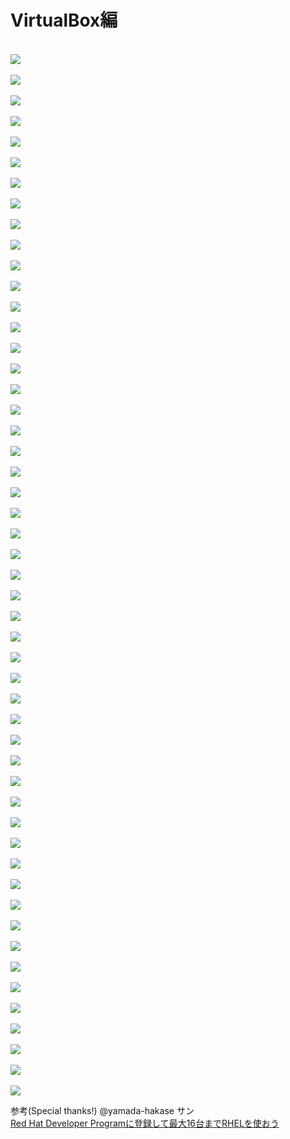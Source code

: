 # VirtualBox編


</br>
<kbd><img src=./images/virtualbox/001.png /></kbd>
</br>


</br>
<kbd><img src=./images/virtualbox/002.png /></kbd>
</br>


</br>
<kbd><img src=./images/virtualbox/003.png /></kbd>
</br>


</br>
<kbd><img src=./images/virtualbox/004.png /></kbd>
</br>


</br>
<kbd><img src=./images/virtualbox/005.png /></kbd>
</br>


</br>
<kbd><img src=./images/virtualbox/006.png /></kbd>
</br>


</br>
<kbd><img src=./images/virtualbox/007.png /></kbd>
</br>


</br>
<kbd><img src=./images/virtualbox/008.png /></kbd>
</br>


</br>
<kbd><img src=./images/virtualbox/009.png /></kbd>
</br>


</br>
<kbd><img src=./images/virtualbox/010.png /></kbd>
</br>


</br>
<kbd><img src=./images/virtualbox/011.png /></kbd>
</br>


</br>
<kbd><img src=./images/virtualbox/012.png /></kbd>
</br>


</br>
<kbd><img src=./images/virtualbox/013.png /></kbd>
</br>


</br>
<kbd><img src=./images/virtualbox/014.png /></kbd>
</br>


</br>
<kbd><img src=./images/virtualbox/015.png /></kbd>
</br>


</br>
<kbd><img src=./images/virtualbox/016.png /></kbd>
</br>


</br>
<kbd><img src=./images/virtualbox/017.png /></kbd>
</br>


</br>
<kbd><img src=./images/virtualbox/018.png /></kbd>
</br>


</br>
<kbd><img src=./images/virtualbox/019.png /></kbd>
</br>


</br>
<kbd><img src=./images/virtualbox/020.png /></kbd>
</br>


</br>
<kbd><img src=./images/virtualbox/021.png /></kbd>
</br>


</br>
<kbd><img src=./images/virtualbox/022.png /></kbd>
</br>


</br>
<kbd><img src=./images/virtualbox/023.png /></kbd>
</br>


</br>
<kbd><img src=./images/virtualbox/024.png /></kbd>
</br>


</br>
<kbd><img src=./images/virtualbox/025.png /></kbd>
</br>


</br>
<kbd><img src=./images/virtualbox/026.png /></kbd>
</br>


</br>
<kbd><img src=./images/virtualbox/027.png /></kbd>
</br>


</br>
<kbd><img src=./images/virtualbox/028.png /></kbd>
</br>


</br>
<kbd><img src=./images/virtualbox/029.png /></kbd>
</br>


</br>
<kbd><img src=./images/virtualbox/030.png /></kbd>
</br>


</br>
<kbd><img src=./images/virtualbox/031.png /></kbd>
</br>


</br>
<kbd><img src=./images/virtualbox/032.png /></kbd>
</br>


</br>
<kbd><img src=./images/virtualbox/033.png /></kbd>
</br>


</br>
<kbd><img src=./images/virtualbox/034.png /></kbd>
</br>


</br>
<kbd><img src=./images/virtualbox/035.png /></kbd>
</br>


</br>
<kbd><img src=./images/virtualbox/036.png /></kbd>
</br>


</br>
<kbd><img src=./images/virtualbox/037.png /></kbd>
</br>


</br>
<kbd><img src=./images/virtualbox/038.png /></kbd>
</br>


</br>
<kbd><img src=./images/virtualbox/039.png /></kbd>
</br>


</br>
<kbd><img src=./images/virtualbox/040.png /></kbd>
</br>


</br>
<kbd><img src=./images/virtualbox/041.png /></kbd>
</br>


</br>
<kbd><img src=./images/virtualbox/042.png /></kbd>
</br>


</br>
<kbd><img src=./images/virtualbox/043.png /></kbd>
</br>


</br>
<kbd><img src=./images/virtualbox/044.png /></kbd>
</br>


</br>
<kbd><img src=./images/virtualbox/045.png /></kbd>
</br>


</br>
<kbd><img src=./images/virtualbox/046.png /></kbd>
</br>


</br>
<kbd><img src=./images/virtualbox/047.png /></kbd>
</br>


</br>
<kbd><img src=./images/virtualbox/048.png /></kbd>
</br>


</br>
<kbd><img src=./images/virtualbox/049.png /></kbd>
</br>


</br>
<kbd><img src=./images/virtualbox/050.png /></kbd>
</br>


</br>
<kbd><img src=./images/virtualbox/051.png /></kbd>
</br>



参考(Special thanks!)
@yamada-hakase サン</br>
[Red Hat Developer Programに登録して最大16台までRHELを使おう](https://qiita.com/yamada-hakase/items/dc39d29fda693238d113)

